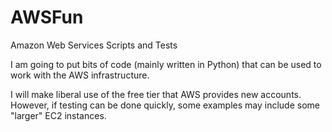 # AWSFun
Amazon Web Services Scripts and Tests

I am going to put bits of code (mainly written in Python) that can be used to work with the AWS infrastructure. 


I will make liberal use of the free tier that AWS provides new accounts. However, if testing can be done quickly, some examples may include some "larger" EC2 instances. 


